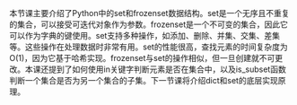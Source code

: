 本节课主要介绍了Python中的set和frozenset数据结构。set是一个无序且不重复的集合，可以接受可迭代对象作为参数。frozenset是一个不可变的集合，因此它可以作为字典的键使用。set支持多种操作，如添加、删除、并集、交集、差集等。这些操作在处理数据时非常有用。set的性能很高，查找元素的时间复杂度为O(1)，因为它基于哈希实现。frozenset与set的操作相似，但一旦创建就不可更改。本课还提到了如何使用in关键字判断元素是否在集合中，以及is_subset函数判断一个集合是否为另一个集合的子集。下一节课将介绍dict和set的底层实现原理。